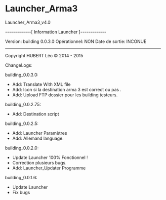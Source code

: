 # Launcher_Arma3
Launcher_Arma3_v4.0

-------------[ Information Launcher ]-------------

Version: building 0.0.3.0
Opérationnel: NON
Date de sortie: INCONUE

--------------------------------------------------

Copyright HUBERT Léo © 2014 - 2015


ChangeLogs:

building_0.0.3.0:
- Add: Translate With XML file
- Add: Icon si la destination arma 3 est correct ou pas .
- Add: Upload FTP dossier pour les building testeurs.

building_0.0.2.75:
- Add: Destination script

building_0.0.2.5:
- Add: Launcher Paramètres
- Add: Allemand language.

building_0.0.2.0:
- Update Launcher 100% Fonctionnel !
- Correction plusieurs bugs.
- Add: Launcher_Updater Programme 

building_0.0.1.6:

+ Update Launcher
+ Fix bugs
